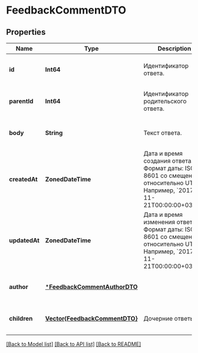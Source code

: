 # FeedbackCommentDTO


## Properties
Name | Type | Description | Notes
------------ | ------------- | ------------- | -------------
**id** | **Int64** | Идентификатор ответа. | [optional] [default to nothing]
**parentId** | **Int64** | Идентификатор родительского ответа. | [optional] [default to nothing]
**body** | **String** | Текст ответа. | [optional] [default to nothing]
**createdAt** | **ZonedDateTime** | Дата и время создания ответа.  Формат даты: ISO 8601 со смещением относительно UTC. Например, &#x60;2017-11-21T00:00:00+03:00&#x60;.  | [optional] [default to nothing]
**updatedAt** | **ZonedDateTime** | Дата и время изменения ответа.  Формат даты: ISO 8601 со смещением относительно UTC. Например, &#x60;2017-11-21T00:00:00+03:00&#x60;.  | [optional] [default to nothing]
**author** | [***FeedbackCommentAuthorDTO**](FeedbackCommentAuthorDTO.md) |  | [optional] [default to nothing]
**children** | [**Vector{FeedbackCommentDTO}**](FeedbackCommentDTO.md) | Дочерние ответы. | [optional] [default to nothing]


[[Back to Model list]](../README.md#models) [[Back to API list]](../README.md#api-endpoints) [[Back to README]](../README.md)


